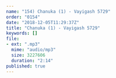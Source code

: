 ```yaml
---
name: "154) Chanuka (1) - Vayigash 5729"
order: "0154"
date: "2018-12-05T11:29:37Z"
title: "Chanuka (1) - Vayigash 5729"
keywords: []
file:
- ext: ".mp3"
  mime: "audio/mp3"
  size: 3227606
  duration: "2:14"
published: true
---
```


